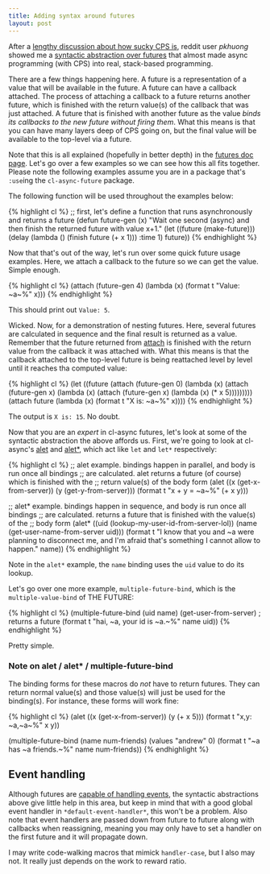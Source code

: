 ```yaml
---
title: Adding syntax around futures
layout: post
---
```

After a [lengthy discussion about how sucky CPS is](http://www.reddit.com/r/lisp/comments/11lo3a/clasync_asynchronous_operations_for_common_lisp/),
reddit user _pkhuong_ showed me a [syntactic abstraction over futures](http://www.reddit.com/r/lisp/comments/11lo3a/clasync_asynchronous_operations_for_common_lisp/c6nnvwk)
that almost made async programming (with CPS) into real, stack-based programming.

There are a few things happening here. A future is a representation of a value
that will be available in the future. A future can have a callback attached. The
process of attaching a callback to a future returns another future, which is
finished with the return value(s) of the callback that was just attached. A
future that is finished with another future as the value _binds its callbacks to
the new future without firing them_. What this means is that you can have many
layers deep of CPS going on, but the final value will be available to the
top-level via a future.

Note that this is all explained (hopefully in better depth) in the [futures doc
page](/cl-async/future). Let's go over a few examples so we can see how this all
fits together. Please note the following examples assume you are in a package
that's `:use`ing the `cl-async-future` package.

The following function will be used throughout the examples below:

{% highlight cl %}
;; first, let's define a function that runs asynchronously and returns a future
(defun future-gen (x)
  "Wait one second (async) and then finish the returned future with value x+1."
  (let ((future (make-future)))
    (delay (lambda () (finish future (+ x 1)))
              :time 1)
    future))
{% endhighlight %}

Now that that's out of the way, let's run over some quick future usage examples.
Here, we attach a callback to the future so we can get the value. Simple enough.

{% highlight cl %}
(attach (future-gen 4)
  (lambda (x)
    (format t "Value: ~a~%" x)))
{% endhighlight %}

This should print out `Value: 5`.

Wicked. Now, for a demonstration of nesting futures. Here, several futures are
calculated in sequence and the final result is returned as a value. Remember
that the future returned from [attach](/cl-async/future#attach) is finished with
the return value from the callback it was attached with. What this means is that
the callback attached to the top-level future is being reattached level by
level until it reaches tha computed value:

{% highlight cl %}
(let ((future (attach (future-gen 0)
                (lambda (x)
                  (attach (future-gen x)
                    (lambda (x)
                      (attach (future-gen x)
                        (lambda (x)
                          (* x 5)))))))))
  (attach future
    (lambda (x)
      (format t "X is: ~a~%" x))))
{% endhighlight %}

The output is `X is: 15`. No doubt.

Now that you are an _expert_ in cl-async futures, let's look at some of the
syntactic abstraction the above affords us. First, we're going to look at
cl-async's [alet](/cl-async/future#alet) and [alet*](/cl-async/future#alet-star),
which act like `let` and `let*` respectively:

{% highlight cl %}
;; alet example. bindings happen in parallel, and body is run once all bindings
;; are calculated. alet returns a future (of course) which is finished with the
;; return value(s) of the body form
(alet ((x (get-x-from-server))
	   (y (get-y-from-server)))
  (format t "x + y = ~a~%" (+ x y)))

;; alet* example. bindings happen in sequence, and body is run once all bindings
;; are calculated. returns a future that is finished with the value(s) of the
;; body form
(alet* ((uid (lookup-my-user-id-from-server-lol))
        (name (get-user-name-from-server uid)))
  (format t "I know that you and ~a were planning to disconnect me, and I'm afraid that's something I cannot allow to happen." name))
{% endhighlight %}

Note in the `alet*` example, the `name` binding uses the `uid` value to do its
lookup.

Let's go over one more example, `multiple-future-bind`, which is the
`multiple-value-bind` of THE FUTURE:

{% highlight cl %}
(multiple-future-bind (uid name)
    (get-user-from-server)  ; returns a future
  (format t "hai, ~a, your id is ~a.~%" name uid))
{% endhighlight %}

Pretty simple.

### Note on alet / alet\* / multiple-future-bind
The binding forms for these macros do *not* have to return futures. They can
return normal value(s) and those value(s) will just be used for the binding(s).
For instance, these forms will work fine:

{% highlight cl %}
(alet ((x (get-x-from-server))
       (y (+ x 5)))
  (format t "x,y: ~a,~a~%" x y))

(multiple-future-bind (name num-friends)
    (values "andrew" 0)
  (format t "~a has ~a friends.~%" name num-friends))
{% endhighlight %}

## Event handling
Although futures are [capable of handling events](/cl-async/future#set-event-handler),
the syntactic abstractions above give little help in this area, but keep in mind
that with a good global event handler in `*default-event-handler*`, this won't
be a problem. Also note that event handlers are passed down from future to
future along with callbacks when reassigning, meaning you may only have to set
a handler on the first future and it will propagate down.

I may write code-walking macros that mimick `handler-case`, but I also may not.
It really just depends on the work to reward ratio.
